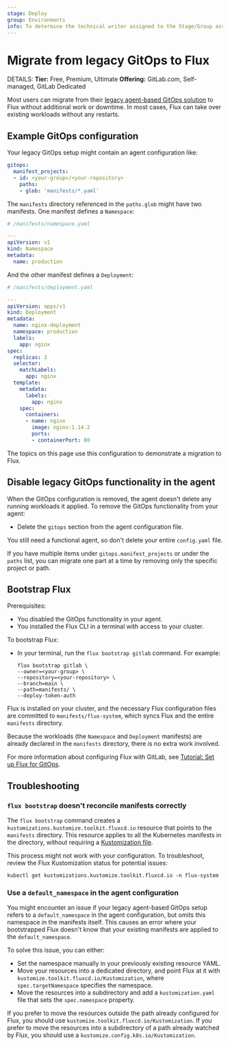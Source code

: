 ```yaml
---
stage: Deploy
group: Environments
info: To determine the technical writer assigned to the Stage/Group associated with this page, see https://handbook.gitlab.com/handbook/product/ux/technical-writing/#assignments
---
```


# Migrate from legacy GitOps to Flux

DETAILS:
**Tier:** Free, Premium, Ultimate
**Offering:** GitLab.com, Self-managed, GitLab Dedicated

Most users can migrate from their [legacy agent-based GitOps solution](agent.md)
to Flux without additional work or downtime. In most cases, Flux can
take over existing workloads without any restarts.

## Example GitOps configuration

Your legacy GitOps setup might contain an agent configuration like:

```yaml
gitops:
  manifest_projects:
  - id: <your-group>/<your-repository>
    paths:
    - glob: 'manifests/*.yaml'
```

The `manifests` directory referenced in the `paths.glob` might have two
manifests. One manifest defines a `Namespace`:

```yaml
# /manifests/namespace.yaml

---
apiVersion: v1
kind: Namespace
metadata:
  name: production
```

And the other manifest defines a `Deployment`:

```yaml
# /manifests/deployment.yaml

---
apiVersion: apps/v1
kind: Deployment
metadata:
  name: nginx-deployment
  namespace: production
  labels:
    app: nginx
spec:
  replicas: 3
  selector:
    matchLabels:
      app: nginx
  template:
    metadata:
      labels:
        app: nginx
    spec:
      containers:
      - name: nginx
        image: nginx:1.14.2
        ports:
        - containerPort: 80
```

The topics on this page use this configuration to
demonstrate a migration to Flux.

## Disable legacy GitOps functionality in the agent

When the GitOps configuration is removed, the agent
doesn't delete any running workloads it applied.
To remove the GitOps functionality from your agent:

- Delete the `gitops` section from the agent configuration file.

You still need a functional agent,
so don't delete your entire `config.yaml` file.

If you have multiple items under `gitops.manifest_projects` or under the `paths` list, you can migrate one part at a time by removing only the specific project or path.

## Bootstrap Flux

Prerequisites:

- You disabled the GitOps functionality in your agent.
- You installed the Flux CLI in a terminal with access to your cluster.

To bootstrap Flux:

- In your terminal, run the `flux bootstrap gitlab` command. For example:

  ```shell
  flux bootstrap gitlab \
  --owner=<your-group> \
  --repository=<your-repository> \
  --branch=main \
  --path=manifests/ \
  --deploy-token-auth
  ```

Flux is installed on your cluster, and the necessary
Flux configuration files are committed to `manifests/flux-system`,
which syncs Flux and the entire `manifests` directory.

Because the workloads (the `Namespace` and `Deployment` manifests)
are already declared in the `manifests` directory, there is
no extra work involved.

For more information about configuring Flux with GitLab, see
[Tutorial: Set up Flux for GitOps](flux_tutorial.md).

## Troubleshooting

### `flux bootstrap` doesn't reconcile manifests correctly

The `flux bootstrap` command creates a `kustomizations.kustomize.toolkit.fluxcd.io`
resource that points to the `manifests` directory.
This resource applies to all the Kubernetes manifests in the directory,
without requiring a [Kustomization file](https://kubectl.docs.kubernetes.io/references/kustomize/glossary/#kustomization).

This process might not work with your configuration.
To troubleshoot, review the Flux Kustomization status for potential issues:

```shell
kubectl get kustomizations.kustomize.toolkit.fluxcd.io -n flux-system
```

### Use a `default_namespace` in the agent configuration

You might encounter an issue if your legacy agent-based GitOps setup
refers to a `default_namespace` in the agent configuration, but omits this
namespace in the manifests itself. This causes an error where
your bootstrapped Flux doesn't know that your existing manifests are applied
to the `default_namespace`.

To solve this issue, you can either:

- Set the namespace manually in your previously existing resource YAML.
- Move your resources into a dedicated directory, and point Flux at it with `kustomize.toolkit.fluxcd.io/Kustomization`, where `spec.targetNamespace` specifies the namespace.
- Move the resources into a subdirectory and add a `kustomization.yaml` file that sets the `spec.namespace` property.

If you prefer to move the resources outside the path already configured for Flux,
you should use `kustomize.toolkit.fluxcd.io/Kustomization`.
If you prefer to move the resources into a subdirectory of a path already watched by
Flux, you should use a `kustomize.config.k8s.io/Kustomization`.
